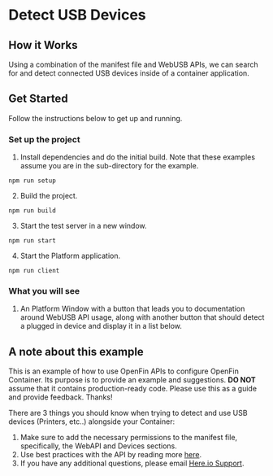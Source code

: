 # Detect USB Devices

## How it Works

Using a combination of the manifest file and WebUSB APIs, we can search for and detect connected USB devices inside of a container application.

## Get Started

Follow the instructions below to get up and running.

### Set up the project

1. Install dependencies and do the initial build. Note that these examples assume you are in the sub-directory for the example.

```shell
npm run setup
```

2. Build the project.

```shell
npm run build
```

3. Start the test server in a new window.

```shell
npm run start
```

4. Start the Platform application.

```shell
npm run client
```

### What you will see

1. An Platform Window with a button that leads you to documentation around WebUSB API usage, along with another button that should detect a plugged in device and display it in a list below.

## A note about this example

This is an example of how to use OpenFin APIs to configure OpenFin Container. Its purpose is to provide an example and suggestions. **DO NOT** assume that it contains production-ready code. Please use this as a guide and provide feedback. Thanks!

There are 3 things you should know when trying to detect and use USB devices (Printers, etc..) alongside your Container:

1. Make sure to add the necessary permissions to the manifest file, specifically, the WebAPI and Devices sections.
2. Use best practices with the API by reading more [here](https://developer.mozilla.org/en-US/docs/Web/API/WebUSB_API).
3. If you have any additional questions, please email [Here.io Support](mailto:support@here.io).
